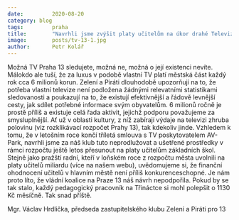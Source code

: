 ```yaml
---
date:         2020-08-20
category: blog
tags:         praha
title:        "Navrhli jsme zvýšit platy učitelům na úkor drahé Televize Praha 13"
image:        posts/tv-13-1.jpg
author:       Petr Kolář
---
```

Možná TV Praha 13 sledujete, možná ne, možná o její existenci nevíte. Málokdo ale tuší, že za luxus v podobě vlastní TV platí městská část každý rok cca 6 milionů korun. Zelení a Piráti dlouhodobě upozorňují na to, že potřeba vlastní televize není podložena žádnými relevatními statistikami sledovanosti a poukazují na to, že existují efektivnější a řádově levnější cesty, jak sdílet potřebné informace svým obyvatelům. 6 milionů ročně je prostě příliš a existuje celá řada aktivit, jejichž podporu považujeme za smysluplnější. Ať už v oblasti kultury, z níž zabírají výdaje na televizi zhruba polovinu (viz rozklikávací rozpočet Prahy 13), tak kdekoliv jinde. Vzhledem k tomu, že v letošním roce končí tříletá smlouva s TV poskytovatelem AV-Park, navrhli jsme za náš klub tuto neprodlužovat a ušetřené prostředky v rámci rozpočtu ještě letos přesunout na platy učitelům základních škol. Stejně jako pražští radní, kteří v loňském roce z rozpočtu města uvolnili na platy učitelů miliardu (více na našem webu), uvědomujeme si, že finanční ohodnocení učitelů v hlavním městě není příliš konkurenceschopné. Je nám proto líto, že vládní koalice na Praze 13 náš návrh nepodpořila. Pokud by se tak stalo, každý pedagogický pracovník na Třináctce si mohl polepšit o 1130 Kč měsíčně. Tak snad příště.

Mgr. Václav Hrdlička, předseda zastupitelského klubu Zelení a Piráti pro 13

